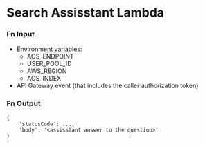 # Search Assisstant Lambda 
### Fn Input
- Environment variables:
    - AOS_ENDPOINT
    - USER_POOL_ID
    - AWS_REGION
    - AOS_INDEX
- API Gateway event (that includes the caller authorization token)

### Fn Output

```
{
    'statusCode': ...,
    'body': '<assisstant answer to the question>'
}
```